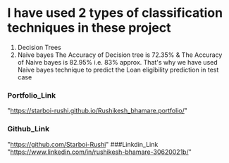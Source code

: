 # I have used 2 types of classification techniques in these project 
1. Decision Trees
2. Naive bayes
The Accuracy of Decision tree is 72.35% & The Accuracy of Naive bayes is 82.95% i.e. 83% approx.
That's why we have used Naive bayes technique to predict the Loan eligibility prediction in test case
### Portfolio_Link
"https://starboi-rushi.github.io/Rushikesh_bhamare.portfolio/"
### Github_Link
"https://github.com/Starboi-Rushi"
###Linkdin_Link
"https://www.linkedin.com/in/rushikesh-bhamare-30620021b/"



